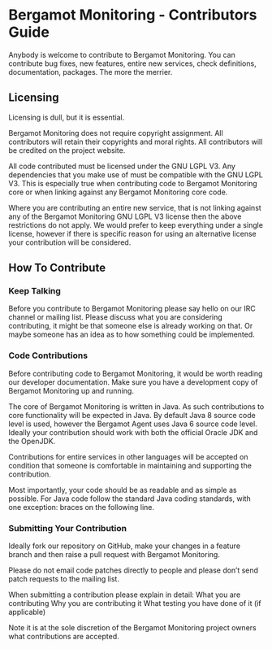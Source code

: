 # Bergamot Monitoring - Contributors Guide

Anybody is welcome to contribute to Bergamot Monitoring.  You can contribute bug 
fixes, new features, entire new services, check definitions, documentation, 
packages.  The more the merrier.

## Licensing
Licensing is dull, but it is essential.

Bergamot Monitoring does not require copyright assignment.  All contributors 
will retain their copyrights and moral rights.  All contributors will be 
credited on the project website.

All code contributed must be licensed under the GNU LGPL V3.  Any dependencies 
that you make use of must be compatible with the GNU LGPL V3.  This is 
especially true when contributing code to Bergamot Monitoring core or when 
linking against any Bergamot Monitoring core code.

Where you are contributing an entire new service, that is not linking against 
any of the Bergamot Monitoring GNU LGPL V3 license then the above restrictions 
do not apply.  We would prefer to keep everything under a single license, 
however if there is specific reason for using an alternative license your 
contribution will be considered.

## How To Contribute

### Keep Talking
Before you contribute to Bergamot Monitoring please say hello on our IRC channel 
or mailing list.  Please discuss what you are considering contributing, it might 
be that someone else is already working on that.  Or maybe someone has an idea 
as to how something could be implemented.

### Code Contributions
Before contributing code to Bergamot Monitoring, it would be worth reading our 
developer documentation.  Make sure you have a development copy of Bergamot 
Monitoring up and running.

The core of Bergamot Monitoring is written in Java.  As such contributions to 
core functionality will be expected in Java.  By default Java 8 source code 
level is used, however the Bergamot Agent uses Java 6 source code level. Ideally 
your contribution should work with both the official Oracle JDK and the OpenJDK.

Contributions for entire services in other languages will be accepted on 
condition that someone is comfortable in maintaining and supporting the 
contribution.

Most importantly, your code should be as readable and as simple as possible. For 
Java code follow the standard Java coding standards, with one exception: braces 
on the following line.

### Submitting Your Contribution
Ideally fork our repository on GitHub, make your changes in a feature branch and 
then raise a pull request with Bergamot Monitoring.

Please do not email code patches directly to people and please don’t send patch 
requests to the mailing list.

When submitting a contribution please explain in detail:
What you are contributing
Why you are contributing it
What testing you have done of it (if applicable)

Note it is at the sole discretion of the Bergamot Monitoring project owners what 
contributions are accepted. 
